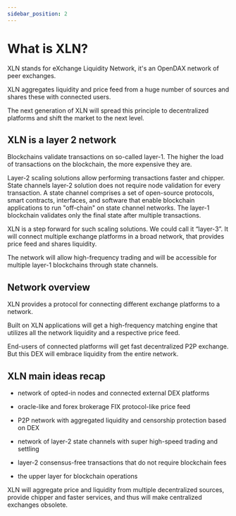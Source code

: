 ```yaml
---
sidebar_position: 2
---
```


# What is XLN?

XLN stands for eXchange Liquidity Network, it's an OpenDAX network of peer exchanges.

XLN aggregates liquidity and price feed from a huge number of sources and shares these with connected users.

The next generation of XLN will spread this principle to decentralized platforms and shift the market to the next level.

## XLN is a layer 2 network
Blockchains validate transactions on so-called layer-1. The higher the load of transactions on the blockchain, the more expensive they are.

Layer-2 scaling solutions allow performing transactions faster and chipper. State channels layer-2 solution does not require node validation for every transaction. A state channel comprises a set of open-source protocols, smart contracts, interfaces, and software that enable blockchain applications to run "off-chain" on state channel networks. The layer-1 blockchain validates only the final state after multiple transactions. 

XLN is a step forward for such scaling solutions. We could call it “layer-3”. It will connect multiple exchange platforms in a broad network, that provides price feed and shares liquidity. 

The network will allow high-frequency trading and will be accessible for multiple layer-1 blockchains through state channels.

## Network overview
XLN provides a protocol for connecting different exchange platforms to a network. 

Built on XLN applications will get a high-frequency matching engine that utilizes all the network liquidity and a respective price feed. 

End-users of connected platforms will get fast decentralized P2P exchange. But this DEX will embrace liquidity from the entire network.

## XLN main ideas recap
- network of opted-in nodes and connected external DEX platforms

- oracle-like and forex brokerage FIX protocol-like price feed

- P2P network with aggregated liquidity and censorship protection based on DEX

- network of layer-2 state channels with super high-speed trading and settling

- layer-2 consensus-free transactions that do not require blockchain fees

- the upper layer for blockchain operations  

XLN will aggregate price and liquidity from multiple decentralized sources, provide chipper and faster services, and thus will make centralized exchanges obsolete.
